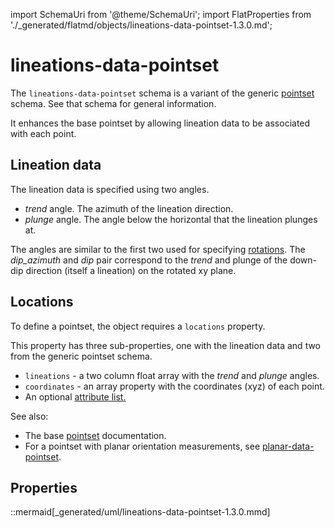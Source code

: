 import SchemaUri from '@theme/SchemaUri';
import FlatProperties from './_generated/flatmd/objects/lineations-data-pointset-1.3.0.md';

# lineations-data-pointset

<SchemaUri uri="schema/objects/lineations-data-pointset/1.3.0/lineations-data-pointset.schema.json" />

The `lineations-data-pointset` schema is a variant of the generic [pointset](pointset) schema. See that schema for general information.

It enhances the base pointset by allowing lineation data to be associated with each point.

## Lineation data

 The lineation data is specified using two angles.

 * *trend* angle. The azimuth of the lineation direction.
 * *plunge* angle. The angle below the horizontal that the lineation plunges at.

The angles are similar to the first two used for specifying [rotations](components/rotation).  The *dip_azimuth* and *dip* pair correspond to the *trend* and plunge of the down-dip direction (itself a lineation) on the rotated xy plane.

## Locations

To define a pointset, the object requires a `locations` property.

This property has three sub-properties, one with the lineation data and two from the generic pointset schema.

* `lineations` - a two column float array with the *trend* and *plunge* angles.
* `coordinates` - an array property with the coordinates (xyz) of each point.
* An optional [attribute list.](../understanding-schemas/understanding-attributes)

See also:
- The base [pointset](pointset) documentation.
- For a pointset with planar orientation measurements, see [planar-data-pointset](planar-data-pointset).

## Properties

<FlatProperties />

::mermaid[_generated/uml/lineations-data-pointset-1.3.0.mmd]
